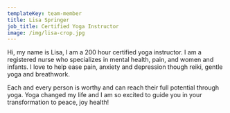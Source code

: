 ```yaml
---
templateKey: team-member
title: Lisa Springer
job_title: Certified Yoga Instructor
image: /img/lisa-crop.jpg
---
```


Hi, my name is Lisa, I am a 200 hour certified yoga instructor. I am a registered nurse who specializes in mental health, pain, and women and infants. I love to help ease pain, anxiety and depression though reiki, gentle yoga and breathwork.

Each and every person is worthy and can reach their full potential through yoga. Yoga changed my life and I am so excited to guide you in your transformation to peace, joy health!
